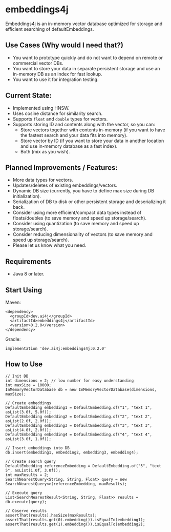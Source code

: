 # embeddings4j
Embeddings4j is an in-memory vector database optimized for storage and efficient searching of defaultEmbeddings.

## Use Cases (Why would I need that?)
- You want to prototype quickly and do not want to depend on remote or commercial vector DBs.
- You want to store your data in separate persistent storage and use an in-memory DB as an index for fast lookup.
- You want to use it for integration testing.

## Current State:
- Implemented using HNSW.
- Uses cosine distance for similarity search.
- Supports `float` and `double` types for vectors.
- Supports storing ID and contents along with the vector, so you can:
  - Store vectors together with contents in-memory (if you want to have the fastest search and your data fits into memory).
  - Store vector by ID (if you want to store your data in another location and use in-memory database as a fast index).
  - Both (mix as you wish).

## Planned Improvements / Features:
- More data types for vectors.
- Updates/deletes of existing embeddings/vectors.
- Dynamic DB size (currently, you have to define max size during DB initialization).
- Serialization of DB to disk or other persistent storage and deserializing it back.
- Consider using more efficient/compact data types instead of floats/doubles (to save memory and speed up storage/search).
- Consider using quantization (to save memory and speed up storage/search).
- Consider reducing dimensionality of vectors (to save memory and speed up storage/search).
- Please let us know what you need.

## Requirements
- Java 8 or later.

## Start Using
Maven:
```
<dependency>
  <groupId>dev.ai4j</groupId>
  <artifactId>embeddings4j</artifactId>
  <version>0.2.0</version>
</dependency>
```

Gradle:
```
implementation 'dev.ai4j:embeddings4j:0.2.0'
```

## How to Use
```
// Init DB
int dimensions = 2; // low number for easy understanding
int maxSize = 10000;
InMemoryVectorDatabase db = new InMemoryVectorDatabase(dimensions, maxSize);

// Create embeddings
DefaultEmbedding embedding1 = DefaultEmbedding.of("1", "text 1", asList(3.0f, 5.0f));
DefaultEmbedding embedding2 = DefaultEmbedding.of("2", "text 2", asList(2.0f, 2.0f));
DefaultEmbedding embedding3 = DefaultEmbedding.of("3", "text 3", asList(4.0f, 2.0f));
DefaultEmbedding embedding4 = DefaultEmbedding.of("4", "text 4", asList(3.0f, 1.0f));

// Insert embeddings into DB
db.insert(embedding1, embedding2, embedding3, embedding4);

// Create search query
DefaultEmbedding referenceEmbedding = DefaultEmbedding.of("5", "text 5", asList(1.0f, 3.0f));
int maxResults = 2;
SearchNearestQuery<String, String, Float> query = new SearchNearestQuery<>(referenceEmbedding, maxResults);

// Execute query
List<SearchNearestResult<String, String, Float>> results = db.execute(query);

// Observe results
assertThat(results).hasSize(maxResults);
assertThat(results.get(0).embedding()).isEqualTo(embedding1);
assertThat(results.get(1).embedding()).isEqualTo(embedding2);
```
